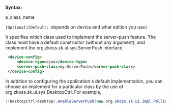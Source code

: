 **Syntax:**

<server-push-class>a_class_name</server-push-class>

`[Optional][Default: `depends on device and what edition you use`]`

It specifies which class used to implement the server-push feature. The
class must have a default constructor (without any argument), and
implement the
<javadoc type="interface">org.zkoss.zk.ui.sys.ServerPush</javadoc>
interface.

```xml
 <device-config>
     <device-type>ajax</device-type>
     <server-push-class>my.ServerPush</server-push-class>
 </device-config>
```

In addition to configuring the application's default implementation, you
can choose an implement for a particular class by the use of
<javadoc method="enableServerPush(org.zkoss.zk.ui.sys.ServerPush)">org.zkoss.zk.ui.sys.DesktopCtrl</javadoc>.
For example,

```java
((DesktopCtrl)desktop).enableServerPush(new org.zkoss.zk.ui.impl.PollingServerPush());
```


